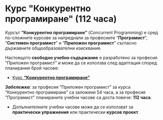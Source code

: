 # Курс "Конкурентно програмиране" (112 часа)

Курсът **“Конкурентно програмиране”** (Concurrent Programming) е сред по-сложните курсове за напреднали за професиите “**Програмист**”, “**Системен програмист**” и “**Приложен програмист**” съгласно държавните общообразователни изисквания.

Настоящото **свободно учебно съдържание** е разработено за професия “Приложен програмист” и може да се използва след адаптация според планирания брой часове:
  - [Курс **“Конкурентно програмиране”**](https://github.com/BG-IT-Edu/School-Programming/tree/main/Courses/Applied-Programmer/Concurrent-Programming)

***Забележка***: за професия “Приложен програмист” за курса “Конкурентно програмиране” са заложени 54 часа, а за професия "Програмист" планираните учебни часове са доста повече: **112 часа**.
  - Допълнителните учебни часове може да се използват за **практически упражнения** или практически **курсов проект**.
